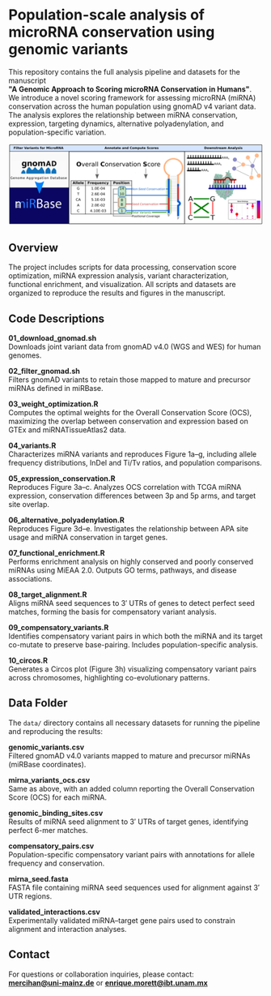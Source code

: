 # Population-scale analysis of microRNA conservation using genomic variants

This repository contains the full analysis pipeline and datasets for the manuscript  
**"A Genomic Approach to Scoring microRNA Conservation in Humans"**.  
We introduce a novel scoring framework for assessing microRNA (miRNA) conservation across the human population using gnomAD v4 variant data. The analysis explores the relationship between miRNA conservation, expression, targeting dynamics, alternative polyadenylation, and population-specific variation.

![Graphical Abstract](figures/graphical_abstract.png)

## Overview

The project includes scripts for data processing, conservation score optimization, miRNA expression analysis, variant characterization, functional enrichment, and visualization. All scripts and datasets are organized to reproduce the results and figures in the manuscript.

## Code Descriptions

**01_download_gnomad.sh**  
Downloads joint variant data from gnomAD v4.0 (WGS and WES) for human genomes.

**02_filter_gnomad.sh**  
Filters gnomAD variants to retain those mapped to mature and precursor miRNAs defined in miRBase.

**03_weight_optimization.R**  
Computes the optimal weights for the Overall Conservation Score (OCS), maximizing the overlap between conservation and expression based on GTEx and miRNATissueAtlas2 data.

**04_variants.R**  
Characterizes miRNA variants and reproduces Figure 1a–g, including allele frequency distributions, InDel and Ti/Tv ratios, and population comparisons.

**05_expression_conservation.R**  
Reproduces Figure 3a–c. Analyzes OCS correlation with TCGA miRNA expression, conservation differences between 3p and 5p arms, and target site overlap.

**06_alternative_polyadenylation.R**  
Reproduces Figure 3d–e. Investigates the relationship between APA site usage and miRNA conservation in target genes.

**07_functional_enrichment.R**  
Performs enrichment analysis on highly conserved and poorly conserved miRNAs using MiEAA 2.0. Outputs GO terms, pathways, and disease associations.

**08_target_alignment.R**  
Aligns miRNA seed sequences to 3′ UTRs of genes to detect perfect seed matches, forming the basis for compensatory variant analysis.

**09_compensatory_variants.R**  
Identifies compensatory variant pairs in which both the miRNA and its target co-mutate to preserve base-pairing. Includes population-specific analysis.

**10_circos.R**  
Generates a Circos plot (Figure 3h) visualizing compensatory variant pairs across chromosomes, highlighting co-evolutionary patterns.

## Data Folder

The `data/` directory contains all necessary datasets for running the pipeline and reproducing the results:

**genomic_variants.csv**  
Filtered gnomAD v4.0 variants mapped to mature and precursor miRNAs (miRBase coordinates).

**mirna_variants_ocs.csv**  
Same as above, with an added column reporting the Overall Conservation Score (OCS) for each miRNA.

**genomic_binding_sites.csv**  
Results of miRNA seed alignment to 3′ UTRs of target genes, identifying perfect 6-mer matches.

**compensatory_pairs.csv**  
Population-specific compensatory variant pairs with annotations for allele frequency and conservation.

**mirna_seed.fasta**  
FASTA file containing miRNA seed sequences used for alignment against 3′ UTR regions.

**validated_interactions.csv**  
Experimentally validated miRNA–target gene pairs used to constrain alignment and interaction analyses.


## Contact

For questions or collaboration inquiries, please contact:  
**mercihan@uni-mainz.de** or **enrique.morett@ibt.unam.mx**

